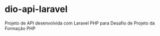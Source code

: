 # dio-api-laravel
Projeto de API desenvolvida com Laravel PHP para Desafio de Projeto da Formação PHP
